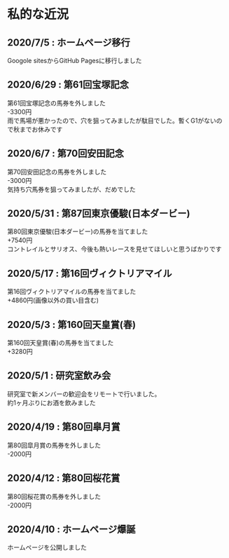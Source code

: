# 私的な近況

## 2020/7/5 : ホームページ移行
Googole sitesからGitHub Pagesに移行しました<br>

## 2020/6/29 : 第61回宝塚記念
第61回宝塚記念の馬券を外しました<br>
-3300円<br>
雨で馬場が悪かったので、穴を狙ってみましたが駄目でした。暫くG1がないので秋までお休みです

## 2020/6/7 : 第70回安田記念
第70回安田記念の馬券を外しました<br>
-3000円<br>
気持ち穴馬券を狙ってみましたが、だめでした


## 2020/5/31 : 第87回東京優駿(日本ダービー)

第80回東京優駿(日本ダービー)の馬券を当てました<br>
+7540円<br>
コントレイルとサリオス、今後も熱いレースを見せてほしいと思うばかりです


## 2020/5/17 : 第16回ヴィクトリアマイル
第16回ヴィクトリアマイルの馬券を当てました<br>
+4860円(画像以外の買い目含む)<br>


## 2020/5/3 : 第160回天皇賞(春)
第160回天皇賞(春)の馬券を当てました<br>
+3280円


## 2020/5/1 : 研究室飲み会
研究室で新メンバーの歓迎会をリモートで行いました。<br>
約1ヶ月ぶりにお酒を飲みました


## 2020/4/19 : 第80回皐月賞
第80回皐月賞の馬券を外しました<br>
-2000円


## 2020/4/12 : 第80回桜花賞
第80回桜花賞の馬券を外しました<br>
-2000円


## 2020/4/10 : ホームページ爆誕
ホームページを公開しました